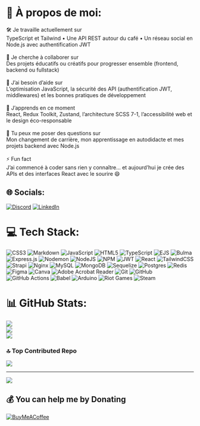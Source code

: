 # 💫 À propos de moi:
🛠️ Je travaille actuellement sur<br>TypeScript et Tailwind • Une API REST autour du café • Un réseau social en Node.js avec authentification JWT<br><br>🤝 Je cherche à collaborer sur<br>Des projets éducatifs ou créatifs pour progresser ensemble (frontend, backend ou fullstack)<br><br>🧠 J’ai besoin d’aide sur<br>L’optimisation JavaScript, la sécurité des API (authentification JWT, middlewares) et les bonnes pratiques de développement<br><br>🌱 J’apprends en ce moment<br>React, Redux Toolkit, Zustand, l’architecture SCSS 7-1, l’accessibilité web et le design éco-responsable<br><br>💬 Tu peux me poser des questions sur<br>Mon changement de carrière, mon apprentissage en autodidacte et mes projets backend avec Node.js<br><br>⚡ Fun fact<br>J’ai commencé à coder sans rien y connaître… et aujourd’hui je crée des APIs et des interfaces React avec le sourire 😄


## 🌐 Socials:
[![Discord](https://img.shields.io/badge/Discord-%237289DA.svg?logo=discord&logoColor=white)](https://discord.gg/https://discord.gg/DQaFzVnq) [![LinkedIn](https://img.shields.io/badge/LinkedIn-%230077B5.svg?logo=linkedin&logoColor=white)](https://linkedin.com/in/www.linkedin.com/in/ludovic-fremaut-dev) 

# 💻 Tech Stack:
![CSS3](https://img.shields.io/badge/css3-%231572B6.svg?style=plastic&logo=css3&logoColor=white) ![Markdown](https://img.shields.io/badge/markdown-%23000000.svg?style=plastic&logo=markdown&logoColor=white) ![JavaScript](https://img.shields.io/badge/javascript-%23323330.svg?style=plastic&logo=javascript&logoColor=%23F7DF1E) ![HTML5](https://img.shields.io/badge/html5-%23E34F26.svg?style=plastic&logo=html5&logoColor=white) ![TypeScript](https://img.shields.io/badge/typescript-%23007ACC.svg?style=plastic&logo=typescript&logoColor=white) ![EJS](https://img.shields.io/badge/ejs-%23B4CA65.svg?style=plastic&logo=ejs&logoColor=black) ![Bulma](https://img.shields.io/badge/bulma-00D0B1?style=plastic&logo=bulma&logoColor=white) ![Express.js](https://img.shields.io/badge/express.js-%23404d59.svg?style=plastic&logo=express&logoColor=%2361DAFB) ![Nodemon](https://img.shields.io/badge/NODEMON-%23323330.svg?style=plastic&logo=nodemon&logoColor=%BBDEAD) ![NodeJS](https://img.shields.io/badge/node.js-6DA55F?style=plastic&logo=node.js&logoColor=white) ![NPM](https://img.shields.io/badge/NPM-%23CB3837.svg?style=plastic&logo=npm&logoColor=white) ![JWT](https://img.shields.io/badge/JWT-black?style=plastic&logo=JSON%20web%20tokens) ![React](https://img.shields.io/badge/react-%2320232a.svg?style=plastic&logo=react&logoColor=%2361DAFB) ![TailwindCSS](https://img.shields.io/badge/tailwindcss-%2338B2AC.svg?style=plastic&logo=tailwind-css&logoColor=white) ![Strapi](https://img.shields.io/badge/strapi-%232E7EEA.svg?style=plastic&logo=strapi&logoColor=white) ![Nginx](https://img.shields.io/badge/nginx-%23009639.svg?style=plastic&logo=nginx&logoColor=white) ![MySQL](https://img.shields.io/badge/mysql-4479A1.svg?style=plastic&logo=mysql&logoColor=white) ![MongoDB](https://img.shields.io/badge/MongoDB-%234ea94b.svg?style=plastic&logo=mongodb&logoColor=white) ![Sequelize](https://img.shields.io/badge/Sequelize-52B0E7?style=plastic&logo=Sequelize&logoColor=white) ![Postgres](https://img.shields.io/badge/postgres-%23316192.svg?style=plastic&logo=postgresql&logoColor=white) ![Redis](https://img.shields.io/badge/redis-%23DD0031.svg?style=plastic&logo=redis&logoColor=white) ![Figma](https://img.shields.io/badge/figma-%23F24E1E.svg?style=plastic&logo=figma&logoColor=white) ![Canva](https://img.shields.io/badge/Canva-%2300C4CC.svg?style=plastic&logo=Canva&logoColor=white) ![Adobe Acrobat Reader](https://img.shields.io/badge/Adobe%20Acrobat%20Reader-EC1C24.svg?style=plastic&logo=Adobe%20Acrobat%20Reader&logoColor=white) ![Git](https://img.shields.io/badge/git-%23F05033.svg?style=plastic&logo=git&logoColor=white) ![GitHub](https://img.shields.io/badge/github-%23121011.svg?style=plastic&logo=github&logoColor=white) ![GitHub Actions](https://img.shields.io/badge/github%20actions-%232671E5.svg?style=plastic&logo=githubactions&logoColor=white) ![Babel](https://img.shields.io/badge/Babel-F9DC3e?style=plastic&logo=babel&logoColor=black) ![Arduino](https://img.shields.io/badge/-Arduino-00979D?style=plastic&logo=Arduino&logoColor=white) ![Riot Games](https://img.shields.io/badge/riotgames-D32936.svg?style=plastic&logo=riotgames&logoColor=white) ![Steam](https://img.shields.io/badge/steam-%23000000.svg?style=plastic&logo=steam&logoColor=white)
# 📊 GitHub Stats:
![](https://github-readme-stats.vercel.app/api?username=ludovicfremaut&theme=prussian&hide_border=false&include_all_commits=true&count_private=true)<br/>
![](https://nirzak-streak-stats.vercel.app/?user=ludovicfremaut&theme=prussian&hide_border=false)<br/>
![](https://github-readme-stats.vercel.app/api/top-langs/?username=ludovicfremaut&theme=prussian&hide_border=false&include_all_commits=true&count_private=true&layout=compact)

### 🔝 Top Contributed Repo
![](https://github-contributor-stats.vercel.app/api?username=ludovicfremaut&limit=5&theme=default_repocard&combine_all_yearly_contributions=true)

---
[![](https://visitcount.itsvg.in/api?id=ludovicfremaut&icon=6&color=6)](https://visitcount.itsvg.in)

  ## 💰 You can help me by Donating
  [![BuyMeACoffee](https://img.shields.io/badge/Buy%20Me%20a%20Coffee-ffdd00?style=for-the-badge&logo=buy-me-a-coffee&logoColor=black)](https://buymeacoffee.com/buymeacoffee.com/yaloub80) 

  
<!-- Proudly created with GPRM ( https://gprm.itsvg.in ) -->
